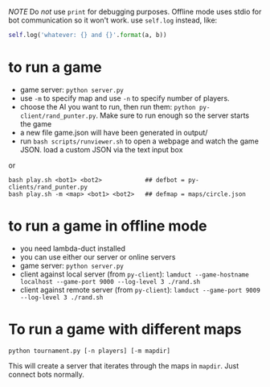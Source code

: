 *NOTE* Do _not_ use `print` for debugging purposes.
Offline mode uses stdio for bot communication so it won't work.
use `self.log` instead, like:
```python
self.log('whatever: {} and {}'.format(a, b))
```

# to run a game

* game server: `python server.py`
* use `-m` to specify map and use `-n` to specify number of players.
* choose the AI you want to run, then run them: `python py-client/rand_punter.py`. Make sure to run enough so the server starts the game
* a new file game.json will have been generated in output/
* run `bash scripts/runviewer.sh` to open a webpage and watch the game JSON. load a custom JSON via the text input box

or
```
bash play.sh <bot1> <bot2>            ## defbot = py-clients/rand_punter.py
bash play.sh -m <map> <bot1> <bot2>   ## defmap = maps/circle.json
```

# to run a game in offline mode

* you need lambda-duct installed
* you can use either our server or online servers
* game server: `python server.py`
* client against local server (from `py-client`): `lamduct --game-hostname localhost --game-port 9000 --log-level 3 ./rand.sh`
* client against remote server (from `py-client`): `lamduct --game-port 9009 --log-level 3 ./rand.sh`


# To run a game with different maps

`python tournament.py [-n players] [-m mapdir]`

This will create a server that iterates through the maps in `mapdir`.
Just connect bots normally.


